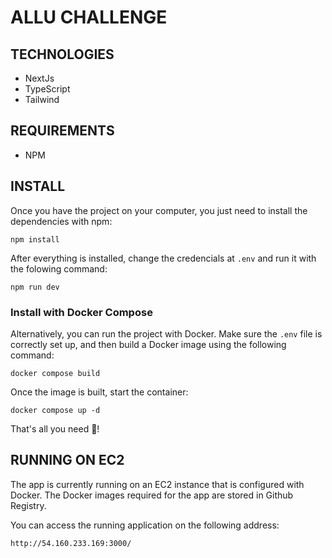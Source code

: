 # ALLU CHALLENGE

## TECHNOLOGIES

- NextJs
- TypeScript
- Tailwind

## REQUIREMENTS

- NPM

## INSTALL

Once you have the project on your computer, you just need to install the dependencies with npm:

```
npm install
```

After everything is installed, change the credencials at `.env` and run it with the folowing command:

```
npm run dev
```

### Install with Docker Compose

Alternatively, you can run the project with Docker. Make sure the `.env` file is correctly set up, and then build a Docker image using the following command:

```
docker compose build
```

Once the image is built, start the container:

```
docker compose up -d
```

That's all you need 🎉!

## RUNNING ON EC2

The app is currently running on an EC2 instance that is configured with Docker. The Docker images required for the app are stored in Github Registry.

You can access the running application on the following address:

```
http://54.160.233.169:3000/
```
